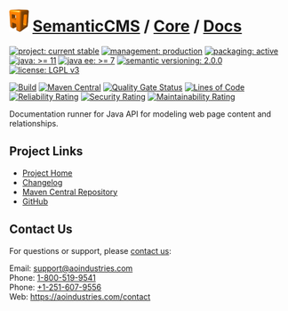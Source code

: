 # [<img src="ao-logo.png" alt="AO Logo" width="35" height="40">](https://github.com/ao-apps) [SemanticCMS](https://github.com/ao-apps/semanticcms) / [Core](https://github.com/ao-apps/semanticcms-core) / [Docs](https://github.com/ao-apps/semanticcms-core-docs)

[![project: current stable](https://semanticcms.com/ao-badges/project-current-stable.svg)](https://aoindustries.com/life-cycle#project-current-stable)
[![management: production](https://semanticcms.com/ao-badges/management-production.svg)](https://aoindustries.com/life-cycle#management-production)
[![packaging: active](https://semanticcms.com/ao-badges/packaging-active.svg)](https://aoindustries.com/life-cycle#packaging-active)  
[![java: &gt;= 11](https://semanticcms.com/ao-badges/java-11.svg)](https://docs.oracle.com/en/java/javase/11/)
[![java ee: &gt;= 7](https://semanticcms.com/ao-badges/javaee-7.svg)](https://docs.oracle.com/javaee/7/)
[![semantic versioning: 2.0.0](https://semanticcms.com/ao-badges/semver-2.0.0.svg)](http://semver.org/spec/v2.0.0.html)
[![license: LGPL v3](https://semanticcms.com/ao-badges/license-lgpl-3.0.svg)](https://www.gnu.org/licenses/lgpl-3.0)

[![Build](https://github.com/ao-apps/semanticcms-core-docs/workflows/Build/badge.svg?branch=1.x)](https://github.com/ao-apps/semanticcms-core-docs/actions?query=workflow%3ABuild)
[![Maven Central](https://maven-badges.herokuapp.com/maven-central/com.semanticcms/semanticcms-core-docs/badge.svg)](https://maven-badges.herokuapp.com/maven-central/com.semanticcms/semanticcms-core-docs)
[![Quality Gate Status](https://sonarcloud.io/api/project_badges/measure?branch=1.x&project=com.semanticcms%3Asemanticcms-core-docs&metric=alert_status)](https://sonarcloud.io/dashboard?branch=1.x&id=com.semanticcms%3Asemanticcms-core-docs)
[![Lines of Code](https://sonarcloud.io/api/project_badges/measure?branch=1.x&project=com.semanticcms%3Asemanticcms-core-docs&metric=ncloc)](https://sonarcloud.io/component_measures?branch=1.x&id=com.semanticcms%3Asemanticcms-core-docs&metric=ncloc)  
[![Reliability Rating](https://sonarcloud.io/api/project_badges/measure?branch=1.x&project=com.semanticcms%3Asemanticcms-core-docs&metric=reliability_rating)](https://sonarcloud.io/component_measures?branch=1.x&id=com.semanticcms%3Asemanticcms-core-docs&metric=Reliability)
[![Security Rating](https://sonarcloud.io/api/project_badges/measure?branch=1.x&project=com.semanticcms%3Asemanticcms-core-docs&metric=security_rating)](https://sonarcloud.io/component_measures?branch=1.x&id=com.semanticcms%3Asemanticcms-core-docs&metric=Security)
[![Maintainability Rating](https://sonarcloud.io/api/project_badges/measure?branch=1.x&project=com.semanticcms%3Asemanticcms-core-docs&metric=sqale_rating)](https://sonarcloud.io/component_measures?branch=1.x&id=com.semanticcms%3Asemanticcms-core-docs&metric=Maintainability)

Documentation runner for Java API for modeling web page content and relationships.

## Project Links
* [Project Home](https://semanticcms.com/core/docs/)
* [Changelog](https://semanticcms.com/core/docs/changelog)
* [Maven Central Repository](https://central.sonatype.com/search?namespace=com.semanticcms&q=a%3Asemanticcms-core-docs)
* [GitHub](https://github.com/ao-apps/semanticcms-core-docs)

## Contact Us
For questions or support, please [contact us](https://aoindustries.com/contact):

Email: [support@aoindustries.com](mailto:support@aoindustries.com)  
Phone: [1-800-519-9541](tel:1-800-519-9541)  
Phone: [+1-251-607-9556](tel:+1-251-607-9556)  
Web: https://aoindustries.com/contact
